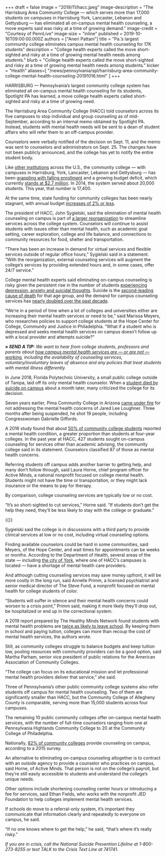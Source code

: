 +++
draft = false
image = "2019/11/hacc.jpeg"
image-description = "The Harrisburg Area Community College — which serves more than 17,000 students on campuses in Harrisburg York, Lancaster, Lebanon and Gettysburg — has eliminated all on-campus mental health counseling, a move experts said was risky at a time of growing demand."
image-credit = "Courtesy of PennLive"
image-size = "inline"
published = 2019-10-16T09:00:00.000Z
authors = ["Aneri Pattani"]
title = "Pa.’s largest community college eliminates campus mental health counseling for 17K students"
description = "College health experts called the move short-sighted and risky at a time of growing mental health needs among students."
blurb = "College health experts called the move short-sighted and risky at a time of growing mental health needs among students."
kicker = "Health"
aliases=[
"/news/pennsylvania/spl/harrisburg-area-community-college-mental-health-counseling-20191016.html"
]
+++

HARRISBURG — Pennsylvania’s largest community college system has eliminated all on-campus mental health counseling for its students, Spotlight PA has learned, a move college health experts called short-sighted and risky at a time of growing need.

The Harrisburg Area Community College (HACC) told counselors across its five campuses to stop individual and group counseling as of mid-September, according to an internal memo obtained by Spotlight PA. Instead, students with mental health needs will be sent to a dean of student affairs who will refer them to an off-campus provider.

Counselors were verbally notified of the decision on Sept. 11, and the memo was sent to counselors and administrators on Sept. 25. The changes have not been publicly announced, and the college has yet to notify the entire student body.

Like [other institutions](https://www.inquirer.com/education/college-enrollment-student-bucknell-muhlenberg-ursinus-dickinson-20190930.html) across the U.S., the community college — with campuses in Harrisburg, York, Lancaster, Lebanon and Gettysburg — has been [grappling with falling enrollment](https://www.hacc.edu/AboutHACC/InstitutionalEffectiveness/InstitutionalResearch/Enrollment.cfm) and a growing budget deficit, which currently [stands at $2.7 million](https://www.hacc.edu/AboutHACC/CollegeFactSheet/index.cfm). In 2014, the system served about 20,000 students. This year, that number is 17,400.

At the same time, state funding for community colleges has been nearly stagnant, with annual budget [increases of 2% or less](https://www.budget.pa.gov/PublicationsAndReports/CommonwealthBudget/Documents/2019-20%20Enacted%20Budget/2019-20%20Web%20Track%20-%20ENACTED.pdf).

The president of HACC, John Sygielski, said the elimination of mental health counseling on campus is part of [a larger reorganization](https://www.hacc.edu/AboutHACC/2019-22StrategicPlan/index.cfm) to streamline services across the college system. Counselors will continue to assist students with issues other than mental health, such as academic goal setting, career exploration, college and life balance, and connections to community resources for food, shelter and transportation.

“There has been an increase in demand for virtual services and flexible services outside of regular office hours,” Sygielski said in a statement. “With the reorganization, external counseling services will augment the college’s services by providing extended hours and, in some cases, offer 24/7 service.”

College mental health experts said eliminating on-campus counseling is risky given the persistent rise in the number of students [experiencing depression, anxiety and suicidal thoughts](https://sites.psu.edu/ccmh/files/2019/01/2018-Annual-Report-1.30.19-ziytkb.pdf). Suicide is the [second-leading cause of death](https://www.cdc.gov/injury/images/lc-charts/leading_causes_of_death_by_age_group_2017_1100w850h.jpg) for that age group, and the demand for campus counseling services has [nearly doubled over the past decade](https://ps.psychiatryonline.org/doi/10.1176/appi.ps.201800332).

“We’re in a period of time when a lot of colleges and universities either are increasing their mental health services or need to be,” said Marissa Meyers, who researches policies to support college students at the Hope Center for College, Community and Justice in Philadelphia. “What if a student who is depressed and seeks mental health services on campus doesn’t follow up with a local provider and attempts suicide?”

**» _SEND A TIP:_** _We want to hear from college students, professors and parents about_ [_how campus mental health services are — or are not — working_](https://www.spotlightpa.org/tips)_, including the_  _availability of counseling services,_  _voluntary/involuntary leaves of absence_  _and any policies that treat students with mental illness differently._

In June 2018, Florida Polytechnic University, a small public college outside of Tampa, laid off its only mental health counselor. When a [student died by suicide on campus](https://www.tampabay.com/news/education/k12/At-Florida-Poly-a-student-suicide-and-a-question-Could-it-have-been-prevented-_170583324/) about a month later, many criticized the college for its decision.

Seven years earlier, Pima Community College in Arizona [came under fire](https://www.nytimes.com/2011/01/14/us/14college.html) for not addressing the mental health concerns of Jared Lee Loughner. Three months after being suspended, he shot 19 people, including Congresswoman Gabrielle Giffords.

A 2016 study found that about [50% of community college students](https://hope4college.com/wp-content/uploads/2018/09/Wisconsin_HOPE_Lab-Too_Distressed_To_Learn.pdf) reported a mental health condition, a greater proportion than students at four-year colleges. In the past year at HACC, 427 students sought on-campus counseling for services other than academic advising, the community college said in its statement. Counselors classified 87 of those as mental health concerns.

Referring students off campus adds another barrier to getting help, and many don’t follow through, said Laura Horne, chief program officer for Active Minds, a national nonprofit focused on college mental health. Students might not have the time or transportation, or they might lack insurance or the  means to pay for therapy.

By comparison, college counseling services are typically low or no cost.

“It’s so short-sighted to cut services,” Horne said. “If students don’t get the help they need, they’ll be less likely to stay with the college or graduate.”

{{<newsletter-inline>}}

Sygielski said the college is in discussions with a third party to provide clinical services at low or no cost, including virtual counseling options.

Finding available counselors could be hard in some communities, said Meyers, of the Hope Center, and wait times for appointments can be weeks or months. According to the Department of Health, several areas of the state — including [the city of York](https://www.health.pa.gov/topics/Documents/Health%20Planning/Designated%20Mental%20Health%20HPSAs%20List.pdf), where one of HACC’s campuses is located — have a shortage of mental health care providers.

And although cutting counseling services may save money upfront, it will be more costly in the long run, said Annelle Primm, a licensed psychiatrist and senior medical director of The Steve Fund, a nonprofit focused on mental health for college students of color.

“Students will suffer in silence and their mental health concerns could worsen to a crisis point,” Primm said, making it more likely they’ll drop out, be hospitalized or end up in the correctional system.

A 2019 report prepared by The Healthy Minds Network found students with mental health problems are [twice as likely to leave school](https://www.acenet.edu/Documents/Investing-in-Student-Mental-Health.pdf). By keeping them in school and paying tuition, colleges can more than recoup the cost of mental health services, the authors wrote.

Still, as community colleges struggle to balance budgets and keep tuition low, pooling resources with community providers can be a good option, said Martha Parham, senior vice president of public relations for the American Association of Community Colleges.

“The college can focus on its educational mission and let professional mental health providers deliver that service,” she said.

Three of Pennsylvania’s other public community college systems also refer students off campus for mental health counseling. Two of them are significantly smaller than HACC, but the Community College of Allegheny County is comparable, serving more than 15,000 students across four campuses.

The remaining 10 public community colleges offer on-campus mental health services, with the number of full-time counselors ranging from one at Pennsylvania Highlands Community College to 20 at the Community College of Philadelphia.

Nationally, [82% of community colleges](http://www.collegecounseling.org/resources/Documents/ACCA-Community-College-Survey-2014-15-Final.pdf) provide counseling on campus, according to a 2015 survey.

An alternative to eliminating on-campus counseling altogether is to contract with an outside agency to provide a counselor who practices on campus, said Horne, of Active Minds. That person is not on the college’s payroll, but they’re still easily accessible to students and understand the college’s unique needs.

Other options include shortening counseling center hours or introducing a fee for services, said Ethan Fields, who works with the nonprofit JED Foundation to help colleges implement mental health services.

If schools do move to a referral-only system, it’s important they communicate that information clearly and repeatedly to everyone on campus, he said.

“If no one knows where to get the help,” he said, “that’s where it’s really risky.”

_If you are in crisis, call the National Suicide Prevention Lifeline at 1-800-273-8255 or text TALK to the Crisis Text Line at 741741._
